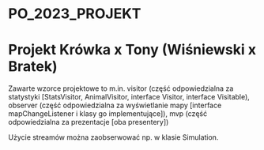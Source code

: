 # PO_2023_PROJEKT
# Projekt Krówka x Tony (Wiśniewski x Bratek)

Zawarte wzorce projektowe to m.in.
visitor (część odpowiedzialna za statystyki [StatsVisitor, AnimalVisitor, interface Visitor, interface Visitable),
observer (część odpowiedzialna za wyświetlanie mapy [interface mapChangeListener i klasy go implementujące]),
mvp (część odpowiedzialna za prezentacje [oba presentery])

Użycie streamów można zaobserwować np. w klasie Simulation.
